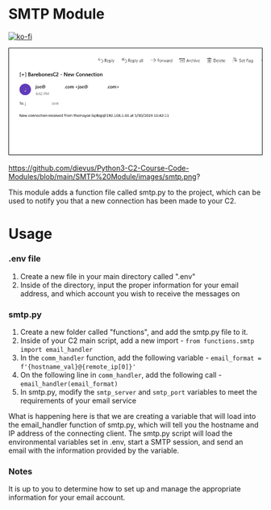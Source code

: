 # SMTP Module

[![ko-fi](https://ko-fi.com/img/githubbutton_sm.svg)](https://ko-fi.com/M4M03Q2JN)

<p align="center">
  <img src="https://github.com/dievus/Python3-C2-Course-Code-Modules/blob/main/SMTP%20Module/images/smtp.png" />
</p>

https://github.com/dievus/Python3-C2-Course-Code-Modules/blob/main/SMTP%20Module/images/smtp.png?

This module adds a function file called smtp.py to the project, which can be used to notify you that a new connection has been made to your C2.

# Usage

### .env file
1. Create a new file in your main directory called ".env"
2. Inside of the directory, input the proper information for your email address, and which account you wish to receive the messages on

### smtp.py 

1. Create a new folder called "functions", and add the smtp.py file to it. 
2. Inside of your C2 main script, add a new import - ```from functions.smtp import email_handler```
3. In the ```comm_handler``` function, add the following variable - ```email_format = f'{hostname_val}@{remote_ip[0]}'```
4. On the following line in ```comm_handler```, add the following call - ```email_handler(email_format)```
5. In smtp.py, modify the ```smtp_server``` and ```smtp_port``` variables to meet the requirements of your email service

What is happening here is that we are creating a variable that will load into the email_handler function of smtp.py, which will tell you the hostname and IP address of the connecting client. The smtp.py script will load the environmental variables set in .env, start a SMTP session, and send an email with the information provided by the variable.

### Notes

It is up to you to determine how to set up and manage the appropriate information for your email account. 
